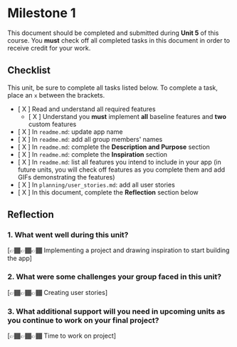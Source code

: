 # Milestone 1

This document should be completed and submitted during **Unit 5** of this course. You **must** check off all completed tasks in this document in order to receive credit for your work.

## Checklist

This unit, be sure to complete all tasks listed below. To complete a task, place an `x` between the brackets.

- [ X ] Read and understand all required features
  - [ X ] Understand you **must** implement **all** baseline features and **two** custom features
- [ X ] In `readme.md`: update app name
- [ X ] In `readme.md`: add all group members' names
- [ X ] In `readme.md`: complete the **Description and Purpose** section
- [ X ] In `readme.md`: complete the **Inspiration** section
- [ X ] In `readme.md`: list all features you intend to include in your app (in future units, you will check off features as you complete them and add GIFs demonstrating the features)
- [ X ] In `planning/user_stories.md`: add all user stories
- [ X ] In this document, complete the **Reflection** section below

## Reflection

### 1. What went well during this unit?

[👉🏾👉🏾👉🏾 Implementing a project and drawing inspiration to start building the app]

### 2. What were some challenges your group faced in this unit?

[👉🏾👉🏾👉🏾 Creating user stories]

### 3. What additional support will you need in upcoming units as you continue to work on your final project?

[👉🏾👉🏾👉🏾 Time to work on project]
